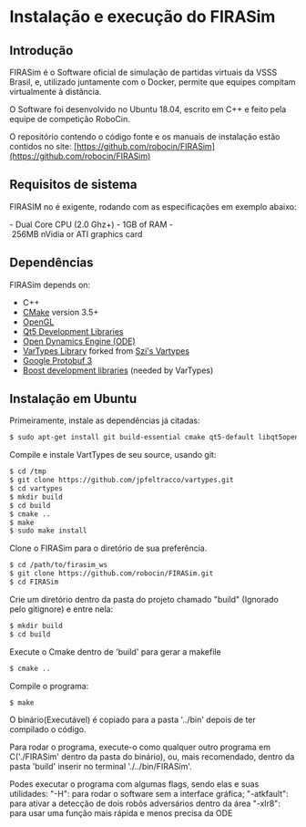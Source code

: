# Instalação e execução do FIRASim

## Introdução

FIRASim é o Software oficial de simulação de partidas virtuais da VSSS Brasil, e, utilizado juntamente com o Docker, permite que equipes compitam virtualmente à distância.

O Software foi desenvolvido no Ubuntu 18.04, escrito em C++ e feito pela equipe de competição RoboCin.

O repositório contendo o código fonte e os manuais de instalação estão contidos no site: [https://github.com/robocin/FIRASim](https://github.com/robocin/FIRASim)

## Requisitos de sistema
  
 FIRASIM no é exigente, rodando com as especificações em exemplo abaixo: 
  
 - Dual Core CPU (2.0 Ghz+) 
 - 1GB of RAM 
 - 256MB nVidia or ATI graphics card 
 

 ## Dependências 
  
 FIRASim depends on: 
  
- C++
- [CMake](https://cmake.org/) version 3.5+
- [OpenGL](https://www.opengl.org)
- [Qt5 Development Libraries](https://www.qt.io)
- [Open Dynamics Engine (ODE)](http://www.ode.org)
- [VarTypes Library](https://github.com/jpfeltracco/vartypes) forked from [Szi's Vartypes](https://github.com/szi/vartypes)
- [Google Protobuf 3](https://github.com/google/protobuf)
- [Boost development libraries](http://www.boost.org/) (needed by VarTypes)

## Instalação em Ubuntu
  
Primeiramente, instale as dependências já citadas:

 ```bash 
 $ sudo apt-get install git build-essential cmake qt5-default libqt5opengl5-dev libgl1-mesa-dev libglu1-mesa-dev libprotobuf-dev protobuf-compiler libode-dev libboost-dev 
 ``` 
 
 Compile e instale VartTypes de seu source, usando git:
  
 ```bash 
 $ cd /tmp 
 $ git clone https://github.com/jpfeltracco/vartypes.git 
 $ cd vartypes 
 $ mkdir build 
 $ cd build 
 $ cmake .. 
 $ make 
 $ sudo make install 
 ``` 
  
Clone o FIRASim para o diretório de sua preferência.

 ```bash 
 $ cd /path/to/firasim_ws 
 $ git clone https://github.com/robocin/FIRASim.git 
 $ cd FIRASim 
 ``` 
 
 Crie um diretório dentro da pasta do projeto chamado "build" (Ignorado pelo gitignore) e entre nela:
  
 ```bash
 $ mkdir build 
 $ cd build 
 ``` 
 
 Execute o Cmake dentro de 'build' para gerar a makefile
  
 ```bash 
 $ cmake .. 
 ``` 
 
 Compile o programa:
  
 ```bash 
 $ make 
 ``` 
 
 O binário(Executável) é copiado para a pasta '../bin' depois de ter compilado o código.
 
 Para rodar o programa, execute-o como qualquer outro programa em C('./FIRASim' dentro da pasta do binário), ou, mais recomendado, dentro da pasta 'build' inserir no terminal './../bin/FIRASim'.
 
 Podes executar o programa com algumas flags, sendo elas e suas utilidades:
"-H": para rodar o software sem a interface gráfica;
"-atkfault": para ativar a detecção de dois robôs adversários dentro da área
"-xlr8": para usar uma função mais rápida e menos precisa da ODE
